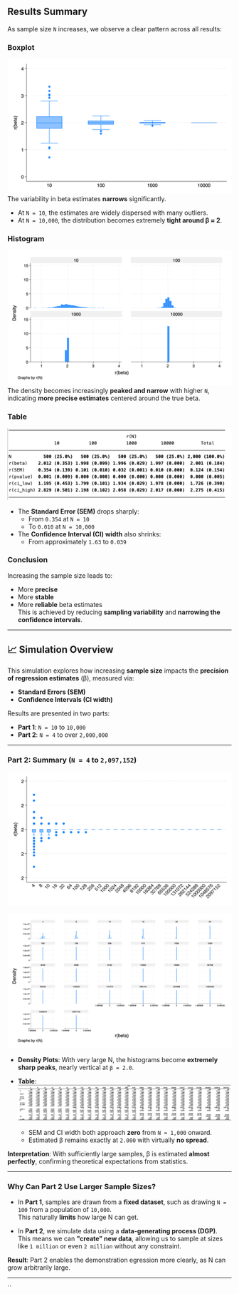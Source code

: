 ## Results Summary

As sample size `N` increases, we observe a clear pattern across all results:

### Boxplot
![Boxplot](./box.png)
The variability in beta estimates **narrows** significantly.  
- At `N = 10`, the estimates are widely dispersed with many outliers.  
- At `N = 10,000`, the distribution becomes extremely **tight around β ≈ 2**.

### Histogram
![Histogram](./histo.png)
The density becomes increasingly **peaked and narrow** with higher `N`,  
indicating **more precise estimates** centered around the true beta.

### Table
![Table](./table1.png)
- The **Standard Error (SEM)** drops sharply:
  - From `0.354` at `N = 10`
  - To `0.010` at `N = 10,000`
- The **Confidence Interval (CI) width** also shrinks:
  - From approximately `1.63` to `0.039`

### Conclusion
Increasing the sample size leads to:
- More **precise**
- More **stable**
- More **reliable** beta estimates  
This is achieved by reducing **sampling variability** and **narrowing the confidence intervals**.

---

## 📈 Simulation Overview

This simulation explores how increasing **sample size** impacts the **precision of regression estimates** (β), measured via:

- **Standard Errors (SEM)**
- **Confidence Intervals (CI width)**

Results are presented in two parts:

- **Part 1**: `N = 10` to `10,000`
- **Part 2**: `N = 4` to over `2,000,000`

---
### Part 2: Summary (`N = 4` to `2,097,152`)
![Boxplot](./boxpart2.png)

![Histogram](./Histopart2.png)
- **Density Plots**: With very large N, the histograms become **extremely sharp peaks**, nearly vertical at `β = 2.0`.

- **Table**:
![Table](./table2.png)
  - SEM and CI width both approach **zero** from `N ≈ 1,000` onward.
  - Estimated β remains exactly at `2.000` with virtually **no spread**.

**Interpretation**: With sufficiently large samples, β is estimated **almost perfectly**, confirming theoretical expectations from statistics.

---

### Why Can Part 2 Use Larger Sample Sizes?

- In **Part 1**, samples are drawn from a **fixed dataset**, such as drawing `N = 100` from a population of `10,000`.  
  This naturally **limits** how large N can get.

- In **Part 2**, we simulate data using a **data-generating process (DGP)**.  
  This means we can **"create" new data**, allowing us to sample at sizes like `1 million` or even `2 million` without any constraint.

**Result**: Part 2 enables the demonstration egression more clearly, as N can grow arbitrarily large.

---

``



